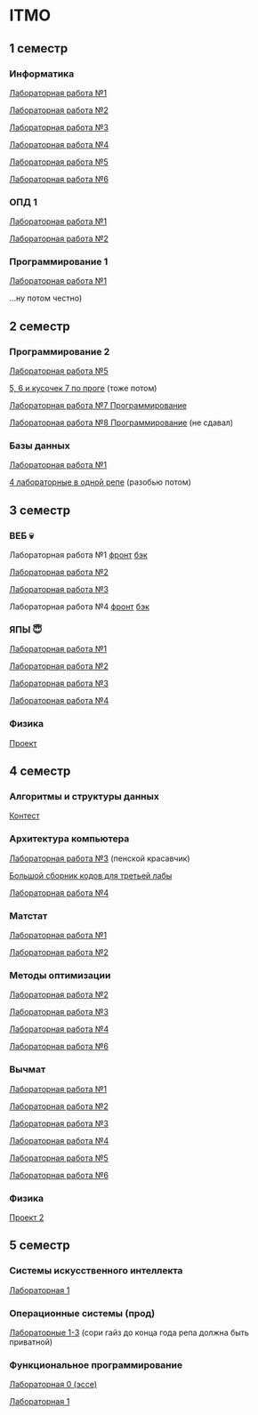 # ITMO

## 1 семестр

### Информатика

[Лабораторная работа №1](https://github.com/deadxraver/Inf1)

[Лабораторная работа №2](https://github.com/deadxraver/Inf2)

[Лабораторная работа №3](https://github.com/deadxraver/Inf3)

[Лабораторная работа №4](https://github.com/deadxraver/Inf4)

[Лабораторная работа №5](https://github.com/deadxraver/Inf5)

[Лабораторная работа №6](https://github.com/deadxraver/Inf6)

### ОПД 1

[Лабораторная работа №1](https://github.com/deadxraver/OPD1)

[Лабораторная работа №2](https://github.com/deadxraver/OPD2)

### Программирование 1

[Лабораторная работа №1](https://github.com/deadxraver/Prog1)

...ну потом честно)

## 2 семестр

### Программирование 2

[Лабораторная работа №5](https://github.com/deadxraver/Prog5)

[5, 6 и кусочек 7 по проге](https://github.com/deadxraver/Programming)
(тоже потом)

[Лабораторная работа №7 Программирование](https://github.com/deadxraver/Prog7)

[Лабораторная работа №8 Программирование](https://github.com/deadxraver/Prog8) (не сдавал)

### Базы данных

[Лабораторная работа №1](https://github.com/deadxraver/DB1)

[4 лабораторные в одной репе](https://github.com/deadxraver/DataBase)
(разобью потом)

## 3 семестр

### ВЕБ 💀

Лабораторная работа №1 [фронт](https://github.com/deadxraver/WEB-LAB1) [бэк](https://github.com/deadxraver/WEB-LAB1-BACKEND)

[Лабораторная работа №2](https://github.com/deadxraver/WEB-LAB2)

[Лабораторная работа №3](https://github.com/deadxraver/WEB3)

Лабораторная работа №4 [фронт](https://github.com/deadxraver/WEB4) [бэк](https://github.com/deadxraver/WEB4-BACK)

### ЯПЫ 😇

[Лабораторная работа №1](https://github.com/deadxraver/PL-Lab1)

[Лабораторная работа №2](https://github.com/deadxraver/PL-Lab2)

[Лабораторная работа №3](https://github.com/deadxraver/PL-Lab3)

[Лабораторная работа №4](https://github.com/deadxraver/PL-Lab4)

### Физика

[Проект](https://github.com/deadxraver/PHYSICS)

## 4 семестр

### Алгоритмы и структуры данных

[Контест](https://github.com/deadxraver/algorithms)

### Архитектура компьютера

[Лабораторная работа №3](https://github.com/deadxraver/csa-lab3) (пенской красавчик)

[Большой сборник кодов для третьей лабы](https://github.com/deadxraver/csa-lab3-bank)

[Лабораторная работа №4](https://github.com/deadxraver/csa-lab4)

### Матстат

[Лабораторная работа №1](https://github.com/deadxraver/MATSTAT)

[Лабораторная работа №2](https://github.com/deadxraver/matstat2)

### Методы оптимизации

[Лабораторная работа №2](https://github.com/deadxraver/metop-lab2)

[Лабораторная работа №3](https://github.com/deadxraver/metop-lab3)

[Лабораторная работа №4](https://github.com/deadxraver/metop-lab4)

[Лабораторная работа №6](https://github.com/deadxraver/metop-lab6)

### Вычмат

[Лабораторная работа №1](https://github.com/deadxraver/computational-mathematics-lab1)

[Лабораторная работа №2](https://github.com/deadxraver/computational-mathematics-lab2)

[Лабораторная работа №3](https://github.com/deadxraver/computational-mathematics-lab3)

[Лабораторная работа №4](https://github.com/deadxraver/comp-math-lab4)

[Лабораторная работа №5](https://github.com/deadxraver/comp-math-lab5)

[Лабораторная работа №6](https://github.com/deadxraver/comp-math-lab6)

### Физика 

[Проект 2](https://github.com/deadxraver/physics-2)

## 5 семестр

### Системы искусственного интеллекта

[Лабораторная 1](https://github.com/deadxraver/sai-lab1)

### Операционные системы (прод)

[Лабораторные 1-3](https://github.com/deadxraver/OS-labs) (сори гайз до конца года репа должна быть приватной)

### Функциональное программирование

[Лабораторная 0 (эссе)](https://github.com/deadxraver/fp-lab0)

[Лабораторная 1](https://github.com/deadxraver/fp-lab1)

